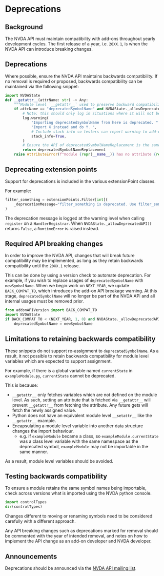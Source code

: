 
# Deprecations

## Background
The NVDA API must maintain compatibility with add-ons throughout yearly development cycles.
The first release of a year, i.e. `20XX.1`, is when the NVDA API can introduce breaking changes.

## Deprecations
Where possible, ensure the NVDA API maintains backwards compatibility.
If no removal is required or proposed, backwards compatibility can be maintained via the following snippet:

```py
import NVDAState
def __getattr__(attrName: str) -> Any:
	"""Module level `__getattr__` used to preserve backward compatibility."""
	if attrName == "deprecatedSymbolName" and NVDAState._allowDeprecatedAPI():
		# Note: this should only log in situations where it will not be excessively noisy.
		log.warning(
			"Importing deprecatedSymbolName from here is deprecated. "
			"Import X instead and do Y. ",
			# Include stack info so testers can report warning to add-on author.
			stack_info=True,
		)
		# Ensure the API of deprecatedSymbolNameReplacement is the same as the deprecated symbol.
		return deprecatedSymbolNameReplacement
	raise AttributeError(f"module {repr(__name__)} has no attribute {repr(attrName)}")
```

## Deprecating extension points

Support for deprecations is included in the various extensionPoint classes.

For example:

```python
filter_something = extensionPoints.Filter[int](
	_deprecationMessage="filter_something is deprecated. Use filter_somethingElse instead.",
)
```

The deprecation message is logged at the warning level when calling `register` on a `HandlerRegistrar`.
When `NVDAState._allowDeprecatedAPI()` returns `False`, a `RuntimeError` is raised instead.

## Required API breaking changes

In order to improve the NVDA API, changes that will break future compatibility may be implemented, as long as they retain backwards compatibility until the `20XX.1` release.

This can be done by using a version check to automate deprecation.
For example, if you wish to replace usages of `deprecatedSymbolName` with `newSymbolName`.
When we begin work on `NEXT_YEAR`, we update `BACK_COMPAT_TO`, which introduces the add-on API breakage warning.
At this stage, `deprecatedSymbolName` will no longer be part of the NVDA API and all internal usages must be removed prior.

```python
from addonAPIVersion import BACK_COMPAT_TO
import NVDAState
if BACK_COMPAT_TO < (NEXT_YEAR, 1, 0) and NVDAState._allowDeprecatedAPI():
	deprecatedSymbolName = newSymbolName
```

## Limitations to retaining backwards compatibility

These snippets do not support re-assignment to `deprecatedSymbolName`.
As a result, it not possible to retain backwards compatibility for module level variables which are expected to support assignment.

For example, if there is a global variable named `currentState` in `exampleModule.py`, `currentState` cannot be deprecated.

This is because:
* `__getattr__` only fetches variables which are not defined on the module level.
As such, setting an attribute that is fetched via `__getattr__` will prevent `__getattr__` from fetching the attribute.
Any future gets will fetch the newly assigned value.
* Python does not have an equivalent module level `__setattr__` like the `__getattr__` example.
* Encapsulating a module level variable into another data structure changes the import behaviour.
	- e.g. if `exampleModule` became a class, so `exampleModule.currentState` was a class level variable with the same namespace as the deprecated symbol, `exampleModule` may not be importable in the same manner.

As a result, module level variables should be avoided.

## Testing backwards compatibility

To ensure a module retains the same symbol names being importable, check across versions what is imported using the NVDA python console.
```python
import controlTypes
dir(controlTypes)
```

Changes different to moving or renaming symbols need to be considered carefully with a different approach.

Any API breaking changes such as deprecations marked for removal should be commented with the year of intended removal, and notes on how to implement the API change as an add-on developer and NVDA developer.

## Announcements
Deprecations should be announced via the [NVDA API mailing list](https://groups.google.com/a/nvaccess.org/g/nvda-api/about).
